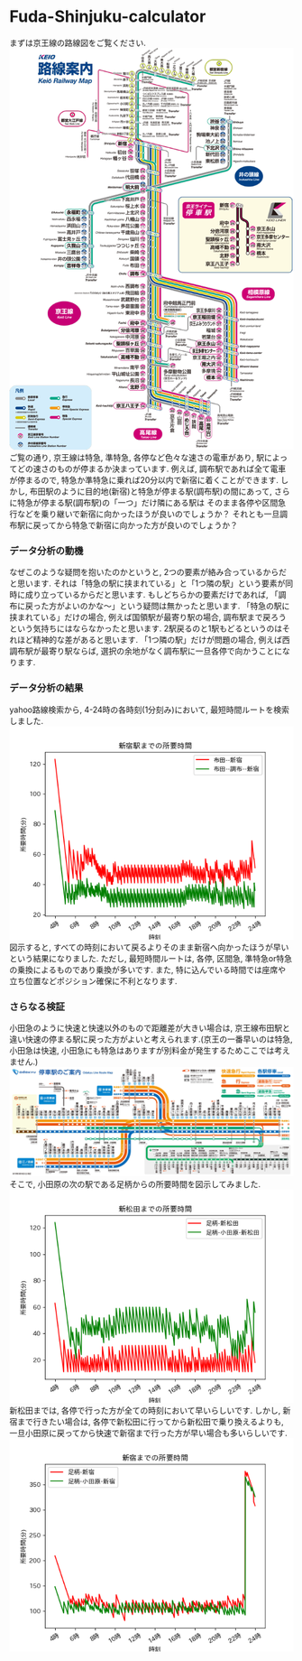 # Fuda-Shinjuku-calculator
まずは京王線の路線図をご覧ください.
<img src="img/rosenzu.png"><br>
ご覧の通り, 京王線は特急, 準特急, 各停など色々な速さの電車があり, 
駅によってどの速さのものが停まるか決まっています.
例えば, 調布駅であれば全て電車が停まるので, 特急か準特急に乗れば20分以内で新宿に着くことができます.
しかし, 布田駅のように目的地(新宿)と特急が停まる駅(調布駅)の間にあって, さらに特急が停まる駅(調布駅)の「一つ」だけ隣にある駅は
そのまま各停や区間急行などを乗り継いで新宿に向かったほうが良いのでしょうか？
それとも一旦調布駅に戻ってから特急で新宿に向かった方が良いのでしょうか？

### データ分析の動機
なぜこのような疑問を抱いたのかというと, 2つの要素が絡み合っているからだと思います.
それは「特急の駅に挟まれている」と「1つ隣の駅」という要素が同時に成り立っているからだと思います.
もしどちらかの要素だけであれば, 「調布に戻った方がよいのかな〜」という疑問は無かったと思います.
「特急の駅に挟まれている」だけの場合, 例えば国領駅が最寄り駅の場合, 調布駅まで戻ろうという気持ちにはならなかったと思います.
2駅戻るのと1駅もどるというのはそれほど精神的な差があると思います.
「1つ隣の駅」だけが問題の場合, 例えば西調布駅が最寄り駅ならば, 選択の余地がなく調布駅に一旦各停で向かうことになります.



### データ分析の結果
yahoo路線検索から, 4-24時の各時刻(1分刻み)において, 最短時間ルートを検索しました.
<img src="img/result_fix.png"><br>
図示すると, すべての時刻において戻るよりそのまま新宿へ向かったほうが早いという結果になりました.
ただし, 最短時間ルートは, 各停, 区間急, 準特急or特急の乗換によるものであり乗換が多いです.
また, 特に込んでいる時間では座席や立ち位置などポジション確保に不利となります.


### さらなる検証
小田急のように快速と快速以外のもので距離差が大きい場合は, 京王線布田駅と違い快速の停まる駅に戻った方がよいと考えられます.(京王の一番早いのは特急, 小田急は快速, 小田急にも特急はありますが別料金が発生するためここでは考えません.)
<img src="img/rosenzu_odakyu.jpg">
そこで, 小田原の次の駅である足柄からの所要時間を図示してみました.
<img src="img/result_Ashigara_ShinMatsuda.png"><br>
新松田までは, 各停で行った方が全ての時刻において早いらしいです.
しかし, 新宿まで行きたい場合は, 各停で新松田に行ってから新松田で乗り換えるよりも, 一旦小田原に戻ってから快速で新宿まで行った方が早い場合も多いらしいです.<br>
<img src="img/result_Ashigara_Shinjuku.png"><br>
